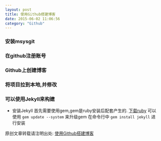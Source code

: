 ```yaml
---
layout: post
title: 使用Github搭建博客
date: 2015-06-02 11:06:56
category: "Github"
---
```


### 安装msysgit 

### 在github注册账号

### Github上创建博客

### 将项目拉到本地,并修改

### 可以使用Jekyll来构建

- 安装Jekyll
首先需要使用gem,gem是ruby安装后配套产生的. [下载ruby](http://rubyinstaller.org/downloads/)
可以使用 `gem update --system` 来升级gem
在命令行中 `gem install jekyll` 进行安装


原创文章转载请注明出处: [使用Github搭建博客](http://9leg.com/java/2015/06/02/Build-Blog-Github.html)
